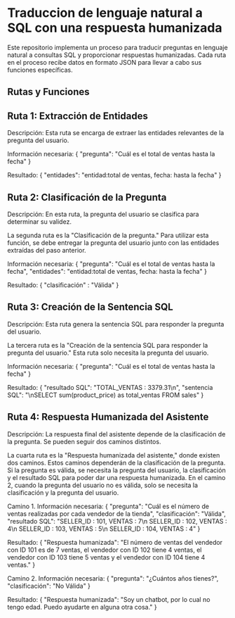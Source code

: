 # Traduccion de lenguaje natural a SQL con una respuesta humanizada

Este repositorio implementa un proceso para traducir preguntas en lenguaje natural a consultas SQL y proporcionar respuestas humanizadas. Cada ruta en el proceso recibe datos en formato JSON para llevar a cabo sus funciones específicas.

## Rutas y Funciones

## Ruta 1: Extracción de Entidades
Descripción: Esta ruta se encarga de extraer las entidades relevantes de la pregunta del usuario.

Información necesaria:
{
  "pregunta": "Cuál es el total de ventas hasta la fecha"
}

Resultado:
{
 "entidades": "entidad:total de ventas, fecha: hasta la fecha"
}


## Ruta 2: Clasificación de la Pregunta
Descripción: En esta ruta, la pregunta del usuario se clasifica para determinar su validez.

La segunda ruta es la "Clasificación de la pregunta." Para utilizar esta función, se debe entregar la pregunta del usuario junto con las entidades extraídas del paso anterior.

Información necesaria:
{
  "pregunta": "Cuál es el total de ventas hasta la fecha",
  "entidades": "entidad:total de ventas, fecha: hasta la fecha"
}

Resultado:
{
  "clasificación" : "Válida"
}

## Ruta 3: Creación de la Sentencia SQL
Descripción: Esta ruta genera la sentencia SQL para responder la pregunta del usuario.

La tercera ruta es la "Creación de la sentencia SQL para responder la pregunta del usuario." Esta ruta solo necesita la pregunta del usuario.

Información necesaria:
{
  "pregunta": "Cuál es el total de ventas hasta la fecha"
}
  
Resultado:
{
    "resultado SQL": "TOTAL_VENTAS : 3379.31\n",
    "sentencia SQL": "\nSELECT sum(product_price) as total_ventas FROM sales"
}

## Ruta 4: Respuesta Humanizada del Asistente
Descripción: La respuesta final del asistente depende de la clasificación de la pregunta. Se pueden seguir dos caminos distintos.

La cuarta ruta es la "Respuesta humanizada del asistente," donde existen dos caminos. Estos caminos dependerán de la clasificación de la pregunta. Si la pregunta es válida, se necesita la pregunta del usuario, la clasificación y el resultado SQL para poder dar una respuesta humanizada. En el camino 2, cuando la pregunta del usuario no es válida, solo se necesita la clasificación y la pregunta del usuario.

Camino 1.
Información necesaria:
{
  "pregunta": "Cuál es el número de ventas realizadas por cada vendedor de la tienda",
  "clasificación": "Válida",
  "resultado SQL": "SELLER_ID : 101,  VENTAS : 7\n SELLER_ID : 102,  VENTAS : 4\n SELLER_ID : 103,  VENTAS : 5\n SELLER_ID : 104,  VENTAS : 4"
}

Resultado:
{
  "Respuesta humanizada": "El número de ventas del vendedor con ID 101 es de 7 ventas, el vendedor con ID 102 tiene 4 ventas, el vendedor con ID 103 tiene 5 ventas y el vendedor con ID 104 tiene 4 ventas."
}

Camino 2.
Información necesaria:
{
  "pregunta": "¿Cuántos años tienes?",
  "clasificación": "No Válida"
}

Resultado:
{
    "Respuesta humanizada": "Soy un chatbot, por lo cual no tengo edad. Puedo ayudarte en alguna otra cosa."
}
